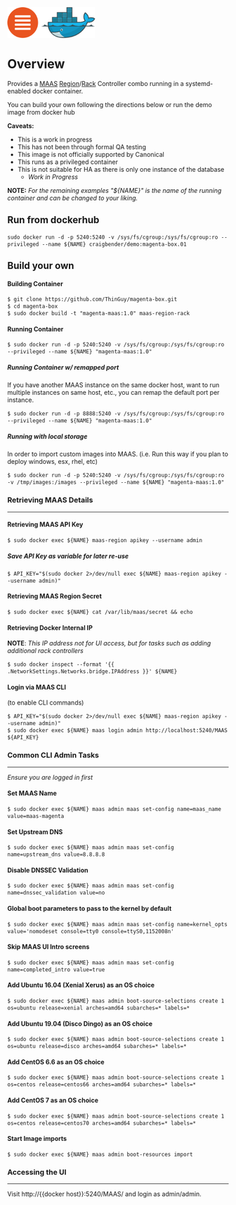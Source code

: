 <img width=200 src="https://raw.githubusercontent.com/ThinGuy/svg/master/maas-docker.svg?sanitize=true">

# Overview
Provides a [MAAS](https://maas.io) [Region](https://docs.maas.io/2.6/en/installconfig-region?_ga=2.81383703.1615335063.1563384348-431451618.1562184839)/[Rack](https://docs.maas.io/2.6/en/installconfig-rack?_ga=2.77126805.1615335063.1563384348-431451618.1562184839) Controller combo running in a systemd-enabled docker container.

You can build your own following the directions below or run the demo image from docker hub

**Caveats:** 
 - This is a work in progress
 - This has not been through formal QA testing
 - This image is not officially supported by Canonical
 - This runs as a privileged  container
 - This is not suitable for HA as there is only one instance of the database
	 - *Work in Progress*

**NOTE:** *For the remaining examples "${NAME}" is the name of the running container and can be changed to your liking.*

## Run from dockerhub
```
sudo docker run -d -p 5240:5240 -v /sys/fs/cgroup:/sys/fs/cgroup:ro --privileged --name ${NAME} craigbender/demo:magenta-box.01
```
## Build your own
#### Building Container
```
$ git clone https://github.com/ThinGuy/magenta-box.git
$ cd magenta-box
$ sudo docker build -t "magenta-maas:1.0" maas-region-rack
```
#### Running Container
```
$ sudo docker run -d -p 5240:5240 -v /sys/fs/cgroup:/sys/fs/cgroup:ro --privileged --name ${NAME} "magenta-maas:1.0"
```
##### Running Container w/ remapped port
If you have another MAAS instance on the same docker host, want to run multiple instances on same host, etc., you can remap the default port per instance.
```
$ sudo docker run -d -p 8888:5240 -v /sys/fs/cgroup:/sys/fs/cgroup:ro --privileged --name ${NAME} "magenta-maas:1.0"
```
##### Running with local storage
In order to import custom images into MAAS. (i.e. Run this way if you plan to deploy windows, esx, rhel, etc)
```
$ sudo docker run -d -p 5240:5240 -v /sys/fs/cgroup:/sys/fs/cgroup:ro -v /tmp/images:/images --privileged --name ${NAME} "magenta-maas:1.0"
```
### Retrieving MAAS Details
***
#### Retrieving MAAS API Key
```
$ sudo docker exec ${NAME} maas-region apikey --username admin
```
##### Save API Key as variable for later re-use
```
$ API_KEY="$(sudo docker 2>/dev/null exec ${NAME} maas-region apikey --username admin)"
```
#### Retrieving MAAS Region Secret
```
$ sudo docker exec ${NAME} cat /var/lib/maas/secret && echo
```
#### Retrieving Docker Internal IP
**NOTE**: *This IP address not for UI access, but for tasks such as adding additional rack controllers*
```
$ sudo docker inspect --format '{{ .NetworkSettings.Networks.bridge.IPAddress }}' ${NAME}
```
#### Login via MAAS CLI
(to enable CLI commands)
```
$ API_KEY="$(sudo docker 2>/dev/null exec ${NAME} maas-region apikey --username admin)"
$ sudo docker exec ${NAME} maas login admin http://localhost:5240/MAAS ${API_KEY}
```
### Common CLI Admin Tasks
***
*Ensure you are logged in first*
#### Set MAAS Name
```
$ sudo docker exec ${NAME} maas admin maas set-config name=maas_name value=maas-magenta
```
#### Set Upstream DNS
```
$ sudo docker exec ${NAME} maas admin maas set-config name=upstream_dns value=8.8.8.8
```
#### Disable DNSSEC Validation
```
$ sudo docker exec ${NAME} maas admin maas set-config name=dnssec_validation value=no
```
#### Global boot parameters to pass to the kernel by default
```
$ sudo docker exec ${NAME} maas admin maas set-config name=kernel_opts value='nomodeset console=tty0 console=ttyS0,1152008n'
```
#### Skip MAAS UI Intro screens 
```
$ sudo docker exec ${NAME} maas admin maas set-config name=completed_intro value=true
```
#### Add Ubuntu 16.04 (Xenial Xerus) as an OS choice
```
$ sudo docker exec ${NAME} maas admin boot-source-selections create 1 os=ubuntu release=xenial arches=amd64 subarches=* labels=*
```
#### Add Ubuntu 19.04 (Disco Dingo) as an OS choice
```
$ sudo docker exec ${NAME} maas admin boot-source-selections create 1 os=ubuntu release=disco arches=amd64 subarches=* labels=*
```
#### Add CentOS 6.6 as an OS choice
```
$ sudo docker exec ${NAME} maas admin boot-source-selections create 1 os=centos release=centos66 arches=amd64 subarches=* labels=*
```
#### Add CentOS 7 as an OS choice
```
$ sudo docker exec ${NAME} maas admin boot-source-selections create 1 os=centos release=centos70 arches=amd64 subarches=* labels=*
```
#### Start Image imports
```
$ sudo docker exec ${NAME} maas admin boot-resources import
```
### Accessing the UI
***
Visit http://{{docker host}}:5240/MAAS/ and login as admin/admin.

